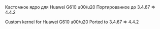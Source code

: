 Кастомное ядро для Huawei G610 u00/u20
Портированное до 3.4.67 => 4.4.2

Custom kernel for Huawei G610 u00/u20
Ported to 3.4.67 => 4.4.2
